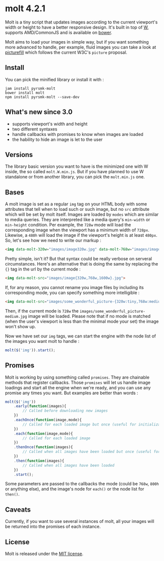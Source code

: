 molt 4.2.1
==========

Molt is a tiny script that updates images according to the current viewport's width or height to have a better responsive design. It's built in top of [W](https://github.com/pyrsmk/W), supports AMD/CommonJS and is available on [bower](http://bower.io).

Molt aims to load your images in simple way, but if you want something more advanced to handle, per example, fluid images you can take a look at [picturefill](http://scottjehl.github.io/picturefill/) which follows the current W3C's `picture` proposal.

Install
-------

You can pick the minified library or install it with :

```
jam install pyrsmk-molt
bower install molt
npm install pyrsmk-molt --save-dev
```

What's new since 3.0
--------------------

- supports viewport's width and height
- two different syntaxes
- handle callbacks with promises to know when images are loaded
- the hability to hide an image is let to the user

Versions
--------

The library basic version you want to have is the minimized one with W inside, the so called `molt.W.min.js`. But if you have planned to use W standalone or from another library, you can pick the `molt.min.js` one.

Bases
-----

A molt image is set as a regular `img` tag on your HTML body with some attributes that tell when to load such or such image, but no `src` attribute which will be set by molt itself. Images are loaded by `modes` which are similar to media queries. They are interpreted like a media query's `min-width` or `min-height` condition. Per example, the `728w` mode will load the corresponding image when the viewport has a minimum width of `728px`. Likewise, a `480h` will load the image if the viewport's height is at least `480px`. So, let's see how we need to write our markup :

```html
<img data-molt-320w="images/image320w.jpg" data-molt-768w="images/image768w.jpg" data-molt-1600w="images/image1600w.jpg">
```

Pretty simple, isn't it? But that syntax could be really verbose on serveral circumstances. Here's an alternative that is doing the same by replacing the `{}` tag in the url by the current mode :

```html
<img data-molt-src="images/image{320w,768w,1600w}.jpg">
```

If, for any reason, you cannot rename you image files by including its corresponding mode, you can specify something more intelligible :

```html
<img data-molt-src="images/some_wonderful_picture-{320w:tiny,768w:medium,1600w:large}.jpg">
```

Then, if the current mode is `728w` the `images/some_wonderful_picture-medium.jpg` image will be loaded. Please note that if no mode is matched (when the user's viewport is less than the minimal mode your set) the image won't show up.

Now we have set our `img` tags, we can start the engine with the node list of the images you want molt to handle :

```javascript
molt($('img')).start();
```

Promises
--------

Molt is working by using something called `promises`. They are chainable methods that register callbacks. Those `promises` will let us handle image loadings and start all the engine when we're ready, and you can use any promise any times you want. But examples are better than words :

```javascript
molt($('img'))
    .early(function(images){
        // Called before downloading new images
    })
    .eachOnce(function(image,mode){
        // Called for each loaded image but once (useful for initializations)
    })
    .each(function(image,mode){
        // Called for each loaded image
    })
    .thenOnce(function(images){
        // Called when all images have been loaded but once (useful for initializations)
    })
    .then(function(images){
        // Called when all images have been loaded
    })
    .start();
```

Some parameters are passed to the callbacks the mode (could be `768w`, `800h` or anything else), and the image's node for `each()` or the node list for `then()`.

Caveats
-------

Currently, if you want to use several instances of molt, all your images will be returned into the promises of each instance.

License
-------

Molt is released under the [MIT license](http://dreamysource.mit-license.org).
